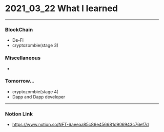 # 2021_03_22 What I learned

-----
### BlockChain

* De-Fi
* cryptozombie(stage 3)


### Miscellaneous

* 


### Tomorrow...

* cryptozombie(stage 4)
* Dapp and Dapp developer
-----

### Notion Link

- <https://www.notion.so/NFT-6aeeaa85c89e456681d906943c76ef7d>
